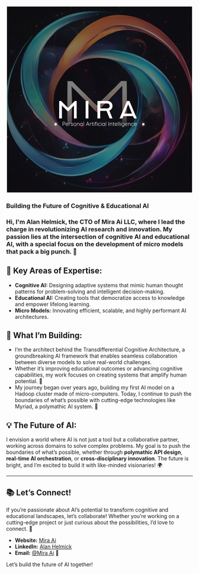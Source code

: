 <p align="center">
  <img src="MiraFade.png" alt="Mira Ai" />
</p>

### Building the Future of Cognitive & Educational AI 


### Hi, I'm Alan Helmick, the CTO of Mira Ai LLC, where I lead the charge in revolutionizing AI research and innovation. My passion lies at the intersection of **cognitive AI** and **educational AI**, with a special focus on the development of **micro models** that pack a big punch. 🚀

## 🔧 Key Areas of Expertise:
- **Cognitive AI:** Designing adaptive systems that mimic human thought patterns for problem-solving and intelligent decision-making.
- **Educational AI:** Creating tools that democratize access to knowledge and empower lifelong learning.
- **Micro Models:** Innovating efficient, scalable, and highly performant AI architectures.

## 🎯 What I’m Building:
- I’m the architect behind the Transdifferential Cognitive Architecture, a groundbreaking AI framework that enables seamless collaboration between diverse models to solve real-world challenges.
- Whether it’s improving educational outcomes or advancing cognitive capabilities, my work focuses on creating systems that amplify human potential. 🌈
- My journey began over  years ago, building my first AI model on a Hadoop cluster made of micro-computers. Today, I continue to push the boundaries of what’s possible with cutting-edge technologies like Myriad, a polymathic AI system. 🧠

## 💡 The Future of AI:
I envision a world where AI is not just a tool but a collaborative partner, working across domains to solve complex problems. My goal is to push the boundaries of what’s possible, whether through **polymathic API design**, **real-time AI orchestration**, or **cross-disciplinary innovation**. The future is bright, and I’m excited to build it with like-minded visionaries! 🌍

---

## 📚 Let’s Connect!
If you’re passionate about AI’s potential to transform cognitive and educational landscapes, let’s collaborate! Whether you’re working on a cutting-edge project or just curious about the possibilities, I’d love to connect. 🚀

- **Website:** [Mira Ai](https://miraai.ai)
- **LinkedIn:** [Alan Helmick](https://linkedin.com/in/alanchelmickjr)
- **Email:** [@Mira Ai](mailto:alan@miraai.ai) 📧

Let’s build the future of AI together!
